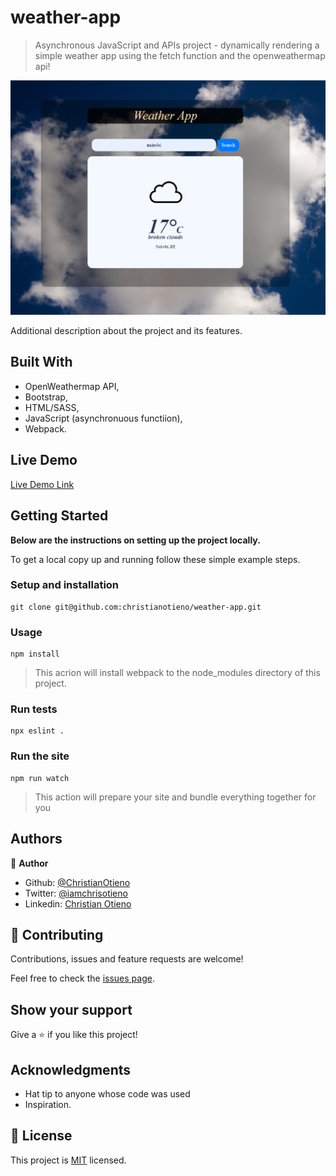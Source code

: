 # weather-app

> Asynchronous JavaScript and APIs project - dynamically rendering a simple weather app using the fetch function and the openweathermap api!

![screenshot](./src/assets/img/screenshot.png)

Additional description about the project and its features.

## Built With

- OpenWeathermap API,
- Bootstrap,
- HTML/SASS,
- JavaScript (asynchronuous functiion),
- Webpack.

## Live Demo

[Live Demo Link](https://raw.githack.com/christianotieno/weather-app/feature/weather-app/dist/index.html)

## Getting Started

**Below are the instructions on setting up the project locally.**

To get a local copy up and running follow these simple example steps.

### Setup and installation

```
git clone git@github.com:christianotieno/weather-app.git
```

### Usage

```
npm install
```

> This acrion will install webpack to the node_modules directory of this project.

### Run tests

```
npx eslint .
```

### Run the site

```
npm run watch
```

> This action will prepare your site and bundle everything together for you


## Authors

👤 **Author**

- Github: [@ChristianOtieno](https://github.com/ChristianOtieno)
- Twitter: [@iamchrisotieno](https://twitter.com/iamchrisotieno)
- Linkedin: [Christian Otieno](https://www.linkedin.com/in/christianotieno/)

## 🤝 Contributing

Contributions, issues and feature requests are welcome!

Feel free to check the [issues page](https://github.com/ChristianOtieno/weather-app/issues).

## Show your support

Give a ⭐️ if you like this project!

## Acknowledgments

- Hat tip to anyone whose code was used
- Inspiration.

## 📝 License

This project is [MIT](https://opensource.org/licenses/MIT) licensed.
